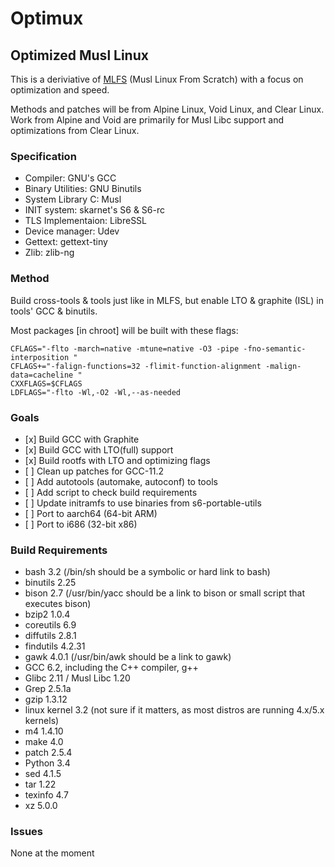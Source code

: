 # Optimux
## Optimized Musl Linux

This is a deriviative of [MLFS](https://github.com/dslm4515/Musl-LFS) (Musl Linux From Scratch) with a focus on optimization and speed. 

Methods and patches will be from Alpine Linux, Void Linux, and Clear Linux. Work from Alpine and Void are primarily for Musl Libc support and optimizations from Clear Linux.

### Specification

<ul>
<li>Compiler: GNU's GCC</li>
<li>Binary Utilities: GNU Binutils</li>
<li>System Library C: Musl</li>
<li>INIT system: skarnet's S6 & S6-rc</li>
<li>TLS Implementaion: LibreSSL</li>
<li>Device manager: Udev </li>
<li>Gettext: gettext-tiny </li>
<li>Zlib: zlib-ng </li>
</ul>

### Method

Build cross-tools & tools just like in MLFS, but enable LTO & graphite (ISL) in tools' GCC & binutils.

Most packages [in chroot] will be built with these flags:

```
CFLAGS="-flto -march=native -mtune=native -O3 -pipe -fno-semantic-interposition "
CFLAGS+="-falign-functions=32 -flimit-function-alignment -malign-data=cacheline "
CXXFLAGS=$CFLAGS
LDFLAGS="-flto -Wl,-O2 -Wl,--as-needed
```

### Goals

<ul>
<li> [x] Build GCC with Graphite </li>
<li> [x] Build GCC with LTO(full) support </li>
<li> [x] Build rootfs with LTO and optimizing flags </li>
<li> [ ] Clean up patches for GCC-11.2 </li>
<li> [ ] Add autotools (automake, autoconf) to tools </li>
<li> [ ] Add script to check build requirements </li>
<li> [ ] Update initramfs to use binaries from s6-portable-utils </li>
<lI> [ ] Port to aarch64 (64-bit ARM) </li>
<lI> [ ] Port to i686 (32-bit x86) </li>
</ul>

### Build Requirements
<ul>
 <li>bash 3.2 (/bin/sh should be a symbolic or hard link to bash) </li>
 <li>binutils 2.25 </li>
 <li>bison 2.7 (/usr/bin/yacc should be a link to bison or small script that executes bison) </li>
 <li>bzip2 1.0.4 </li>
 <li>coreutils 6.9 </li>
 <li>diffutils 2.8.1 </li>
 <li>findutils 4.2.31 </li>
 <li>gawk 4.0.1 (/usr/bin/awk should be a link to gawk) </li>
 <li>GCC 6.2, including the C++ compiler, g++ </li>
 <li>Glibc 2.11 / Musl Libc 1.20 </li>
 <li>Grep 2.5.1a </li>
 <li>gzip 1.3.12 </li>
 <li>linux kernel 3.2 (not sure if it matters, as most distros are running 4.x/5.x kernels)</li>
 <li>m4 1.4.10</li>
 <li>make 4.0 </li>
 <li>patch 2.5.4 </li>
 <li>Python 3.4 </li>
 <li>sed 4.1.5 </li>
 <li>tar 1.22 </li>
 <li>texinfo 4.7 </li>
 <li>xz 5.0.0 </li>
</ul>

### Issues

None at the moment
